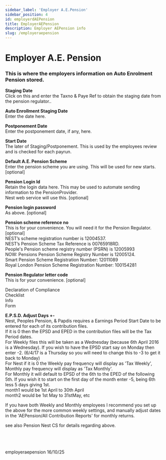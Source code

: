 ```yaml
---
sidebar_label: 'Employer A.E.Pension'
sidebar_position: 4
id: employerdAEPension
title: EmployerAEPension
description: Employer AEPension info
slug: /employeraepension
---
```


# Employer A.E. Pension

### This is where the employers information on Auto Enrolment Pension stored.
**Staging Date**  
Click on this and enter the Taxno & Paye Ref to obtain the staging date from the pension regulator..

**Auto Enrollment Staging Date**  
Enter the date here.

**Postponement Date**  
Enter the postponement date, if any, here.

**Start Date**  
The later of Staging/Postponement. This is used by the employees review and is checked for each payrun.

**Default A.E. Pension Scheme**  
Enter the pension scheme you are using. This will be used for new starts. [optional]

**Pension Login Id**  
Retain the login data here. This may be used to automate sending information to the PensionProvider.  
Nest web service will use this. [optional]

**Pension login password**  
As above. [optional]

**Pension scheme reference no**  
This is for your convenience. You will need it for the Pension Regulator. [optional]  
NEST’s scheme registration number is 12004537.  
NEST’s Pension Scheme Tax Reference is 00765918RD.  
People's Pension scheme registry number (PSRN) is 12005993  
NOW: Pensions Pension Scheme Registry Number is 12005124.  
Smart Pension Scheme Registration Number: 12011089  
Royal London Pension Scheme Registration Number: 100154281  


**Pension Regulator letter code**  
This is for your convenience. [optional]

Declaration of Compliance  
Checklist  
Info  
Form  

**E.P.S.D. Adjust Days +-**  
Nest, Peoples Pension, & Papdis requires a Earnings Period Start Date to be entered for each of its contribution files.  
If it is 0 then the EPSD and EPED in the contribution files will be the Tax Period dates.  
For Weekly files this will be taken as a Wednesday (because 6th April 2016 is a Wednesday). If you wish to have the EPSD start say on  Monday then enter -2. (6/4/17 is a Thursday so you will need to change this to -3 to get it back to Monday)  
For Nest if it is 0 the Weekly pay frequency will display as 'Tax Weekly', Monthly pay frequency will display as 'Tax Monthly'.  
For Monthly it will default to EPSD of the 6th to the EPED of the following 5th. If you wish it to start on the first day of the month enter -5, being 6th less 5 days giving 1st.  
month1 would be 1st April to 30th April  
month2 would be 1st May to 31stMay, etc

If you have both Weekly and Monthly employees I recommend you set up the above for the more common weekly settings, and manually adjust dates in the 'AEPension/All Contribution Reports' for monthly returns.

see also Pension Nest CS  for details regarding above.
<br/>
<br/>
<br/>
<br/>
<br/>
employeraepension 16/10/25